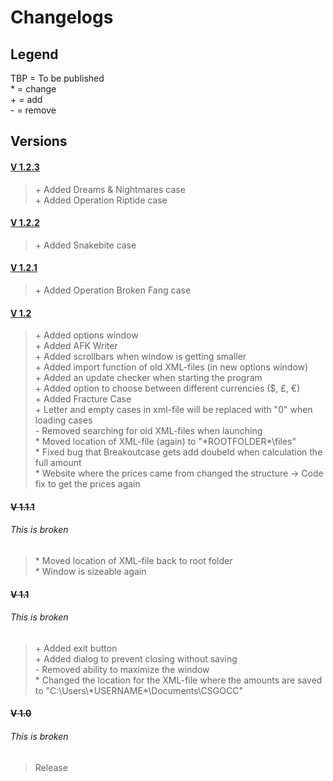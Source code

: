 # Changelogs  
  
## Legend
TBP = To be published  
\* = change  
\+ = add  
\- = remove  
  
  
## Versions
#### [V 1.2.3](https://github.com/NoelTheN00B/CSGO-Case-Calculator/releases/tag/v1.2.3)   
> \+ Added Dreams & Nightmares case   
> \+ Added Operation Riptide case


#### [V 1.2.2](https://github.com/NoelTheN00B/CSGO-Case-Calculator/releases/tag/v1.2.2)   
> \+ Added Snakebite case


#### [V 1.2.1](https://github.com/NoelTheN00B/CSGO-Case-Calculator/releases/tag/v1.2.1)   
> \+ Added Operation Broken Fang case   
   
   
#### [V 1.2](https://github.com/NoelTheN00B/CSGO-Case-Calculator/releases/tag/v1.2)
> \+ Added options window   
> \+ Added AFK Writer   
> \+ Added scrollbars when window is getting smaller   
> \+ Added import function of old XML-files (in new options window)   
> \+ Added an update checker when starting the program   
> \+ Added option to choose between different currencies ($, £, €)   
> \+ Added Fracture Case   
> \+ Letter and empty cases in xml-file will be replaced with "0" when loading cases   
> \- Removed searching for old XML-files when launching   
> \* Moved location of XML-file (again) to "\*ROOTFOLDER*\\files"   
> \* Fixed bug that Breakoutcase gets add doubeld when calculation the full amount   
> \* Website where the prices came from changed the structure -> Code fix to get the prices again


#### ~~V 1.1.1~~
###### This is broken   
> \* Moved location of XML-file back to root folder   
> \* Window is sizeable again   


#### ~~V 1.1~~
###### This is broken   
> \+ Added exit button  
> \+ Added dialog to prevent closing without saving  
> \- Removed ability to maximize the window  
> \* Changed the location for the XML-file where the amounts are saved to "C:\Users\\\*USERNAME*\Documents\CSGOCC"  


#### ~~V 1.0~~
###### This is broken   
> Release
